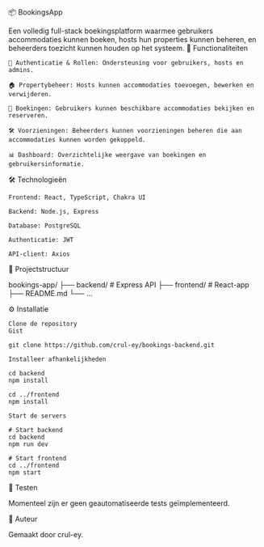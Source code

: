 📦 BookingsApp

Een volledig full-stack boekingsplatform waarmee gebruikers accommodaties kunnen boeken, hosts hun properties kunnen beheren, en beheerders toezicht kunnen houden op het systeem.​
🚀 Functionaliteiten

    🔐 Authenticatie & Rollen: Ondersteuning voor gebruikers, hosts en admins.

    🏠 Propertybeheer: Hosts kunnen accommodaties toevoegen, bewerken en verwijderen.

    📅 Boekingen: Gebruikers kunnen beschikbare accommodaties bekijken en reserveren.

    🛠️ Voorzieningen: Beheerders kunnen voorzieningen beheren die aan accommodaties kunnen worden gekoppeld.

    📊 Dashboard: Overzichtelijke weergave van boekingen en gebruikersinformatie.​

🛠️ Technologieën

    Frontend: React, TypeScript, Chakra UI

    Backend: Node.js, Express

    Database: PostgreSQL

    Authenticatie: JWT

    API-client: Axios​

📂 Projectstructuur

bookings-app/
├── backend/          # Express API
├── frontend/         # React-app
├── README.md
└── ...

⚙️ Installatie

    Clone de repository​
    Gist

    git clone https://github.com/crul-ey/bookings-backend.git

    Installeer afhankelijkheden​

    cd backend
    npm install

    cd ../frontend
    npm install

    Start de servers​

    # Start backend
    cd backend
    npm run dev

    # Start frontend
    cd ../frontend
    npm start

🧪 Testen

Momenteel zijn er geen geautomatiseerde tests geïmplementeerd.​

👤 Auteur

Gemaakt door crul-ey.
